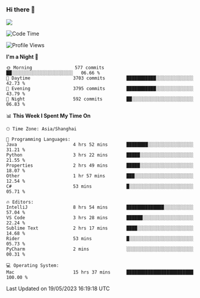 ### Hi there 👋

<!--
**JJAYCHEN1e/jjaychen1e** is a ✨ _special_ ✨ repository because its `README.md` (this file) appears on your GitHub profile.

Here are some ideas to get you started:

- 🔭 I’m currently working on ...
- 🌱 I’m currently learning ...
- 👯 I’m looking to collaborate on ...
- 🤔 I’m looking for help with ...
- 💬 Ask me about ...
- 📫 How to reach me: ...
- 😄 Pronouns: ...
- ⚡ Fun fact: ...
-->

[![](https://github-readme-stats.vercel.app/api?username=jjaychen1e&show_icons=true)](https://github.com/jjaychen1e/github-readme-stats?count_private=true)

<!--START_SECTION:waka-->
![Code Time](http://img.shields.io/badge/Code%20Time-690%20hrs%2048%20mins-blue)

![Profile Views](http://img.shields.io/badge/Profile%20Views-0-blue)

**I'm a Night 🦉** 

```text
🌞 Morning                577 commits         ██░░░░░░░░░░░░░░░░░░░░░░░   06.66 % 
🌆 Daytime                3703 commits        ███████████░░░░░░░░░░░░░░   42.73 % 
🌃 Evening                3795 commits        ███████████░░░░░░░░░░░░░░   43.79 % 
🌙 Night                  592 commits         ██░░░░░░░░░░░░░░░░░░░░░░░   06.83 % 
```


📊 **This Week I Spent My Time On** 

```text
🕑︎ Time Zone: Asia/Shanghai

💬 Programming Languages: 
Java                     4 hrs 52 mins       ████████░░░░░░░░░░░░░░░░░   31.21 % 
Python                   3 hrs 22 mins       █████░░░░░░░░░░░░░░░░░░░░   21.55 % 
Properties               2 hrs 49 mins       █████░░░░░░░░░░░░░░░░░░░░   18.07 % 
Other                    1 hr 57 mins        ███░░░░░░░░░░░░░░░░░░░░░░   12.54 % 
C#                       53 mins             █░░░░░░░░░░░░░░░░░░░░░░░░   05.71 % 

🔥 Editors: 
IntelliJ                 8 hrs 54 mins       ██████████████░░░░░░░░░░░   57.04 % 
VS Code                  3 hrs 28 mins       ██████░░░░░░░░░░░░░░░░░░░   22.24 % 
Sublime Text             2 hrs 17 mins       ████░░░░░░░░░░░░░░░░░░░░░   14.68 % 
Rider                    53 mins             █░░░░░░░░░░░░░░░░░░░░░░░░   05.73 % 
PyCharm                  2 mins              ░░░░░░░░░░░░░░░░░░░░░░░░░   00.31 % 

💻 Operating System: 
Mac                      15 hrs 37 mins      █████████████████████████   100.00 % 
```


 Last Updated on 19/05/2023 16:19:18 UTC
<!--END_SECTION:waka-->
